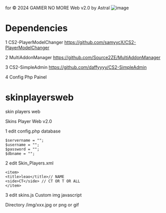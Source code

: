  for © 2024 GAMIER NO MORE Web v2.0 by Astral 
![image](https://github.com/astral3693/skinplayersweb/assets/149034744/dbcab622-2a24-4a00-ad8c-fae3d1f1569d)
# Dependencies

1 CS2-PlayerModelChanger
	https://github.com/samyycX/CS2-PlayerModelChanger
 
2 MultiAddonManager
	https://github.com/Source2ZE/MultiAddonManager

 
3 CS2-SimpleAdmin
	https://github.com/daffyyyy/CS2-SimpleAdmin
 
4 Config Php Painel
# skinplayersweb
skin players web

Skins Player Web v2.0

1 edit config.php database

	$servername = "";
	$username = "";
	$password = "";
	$dbname = "";

2 edit  Skin_Players.xml

	<item>
	<title>leao</title>// NAME
	<side>CT</side> // CT OR T OR ALL
	</item>

3 edit skins.js Custom img javascript

Directory /img/xxx.jpg or png or gif

